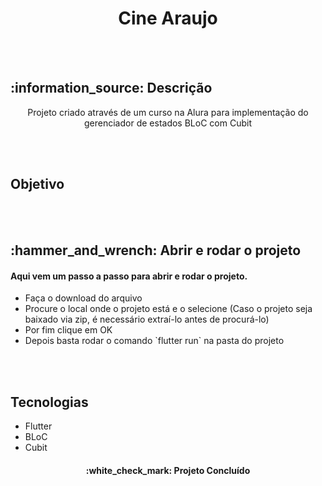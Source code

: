 <h1 align="center">
  Cine Araujo
</h1>
<br></br>

<h2> :information_source: Descrição </h2>
<p align="center"> Projeto criado através de um curso na Alura para implementação do gerenciador de estados BLoC com Cubit</p>
<br></br>

<h2>Objetivo</h2>
<br></br>

<h2> :hammer_and_wrench: Abrir e rodar o projeto </h2>
<h4>Aqui vem um passo a passo para abrir e rodar o projeto.</h4>
<ul>
  <li> Faça o download do arquivo </li>
  <li> Procure o local onde o projeto está e o selecione (Caso o projeto seja baixado via zip, é necessário extraí-lo antes de procurá-lo) </li>
  <li> Por fim clique em OK </li>
  <li> Depois basta rodar o comando `flutter run` na pasta do projeto </li>
</ul>
<br></br>

<h2>Tecnologias</h2>
<ul>
  <li>Flutter</li>
  <li>BLoC</li>
  <li>Cubit</li>
</ul>

<h4 align="center">
  :white_check_mark: Projeto Concluído
</h4>
